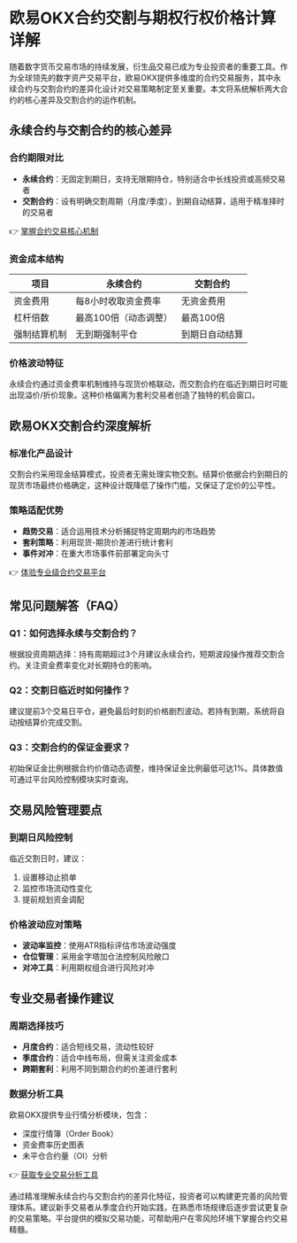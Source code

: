 # 欧易OKX合约交割与期权行权价格计算详解

随着数字货币交易市场的持续发展，衍生品交易已成为专业投资者的重要工具。作为全球领先的数字资产交易平台，欧易OKX提供多维度的合约交易服务，其中永续合约与交割合约的差异化设计对交易策略制定至关重要。本文将系统解析两大合约的核心差异及交割合约的运作机制。

## 永续合约与交割合约的核心差异

### 合约期限对比
- **永续合约**：无固定到期日，支持无限期持仓，特别适合中长线投资或高频交易者
- **交割合约**：设有明确交割周期（月度/季度），到期自动结算，适用于精准择时的交易者

👉 [掌握合约交易核心机制](https://bit.ly/okx_welcome)

### 资金成本结构
| 项目          | 永续合约                | 交割合约              |
|-------------|-----------------------|---------------------|
| 资金费用       | 每8小时收取资金费率        | 无资金费用           |
| 杠杆倍数       | 最高100倍（动态调整）      | 最高100倍           |
| 强制结算机制    | 无到期强制平仓           | 到期日自动结算       |

### 价格波动特征
永续合约通过资金费率机制维持与现货价格联动，而交割合约在临近到期日时可能出现溢价/折价现象。这种价格偏离为套利交易者创造了独特的机会窗口。

## 欧易OKX交割合约深度解析

### 标准化产品设计
交割合约采用现金结算模式，投资者无需处理实物交割。结算价依据合约到期日的现货市场最终价格确定，这种设计既降低了操作门槛，又保证了定价的公平性。

### 策略适配优势
- **趋势交易**：适合运用技术分析捕捉特定周期内的市场趋势
- **套利策略**：利用现货-期货价差进行统计套利
- **事件对冲**：在重大市场事件前部署定向头寸

👉 [体验专业级合约交易平台](https://bit.ly/okx_welcome)

## 常见问题解答（FAQ）

### Q1：如何选择永续与交割合约？
根据投资周期选择：持有周期超过3个月建议永续合约，短期波段操作推荐交割合约。关注资金费率变化对长期持仓的影响。

### Q2：交割日临近时如何操作？
建议提前3个交易日平仓，避免最后时刻的价格剧烈波动。若持有到期，系统将自动按结算价完成交割。

### Q3：交割合约的保证金要求？
初始保证金比例根据合约价值动态调整，维持保证金比例最低可达1%。具体数值可通过平台风险控制模块实时查询。

## 交易风险管理要点

### 到期日风险控制
临近交割日时，建议：
1. 设置移动止损单
2. 监控市场流动性变化
3. 提前规划资金调配

### 价格波动应对策略
- **波动率监控**：使用ATR指标评估市场波动强度
- **仓位管理**：采用金字塔加仓法控制风险敞口
- **对冲工具**：利用期权组合进行风险对冲

## 专业交易者操作建议

### 周期选择技巧
- **月度合约**：适合短线交易，流动性较好
- **季度合约**：适合中线布局，但需关注资金成本
- **跨期套利**：利用不同到期合约的价差进行套利

### 数据分析工具
欧易OKX提供专业行情分析模块，包含：
- 深度行情簿（Order Book）
- 资金费率历史图表
- 未平仓合约量（OI）分析

👉 [获取专业交易分析工具](https://bit.ly/okx_welcome)

通过精准理解永续合约与交割合约的差异化特征，投资者可以构建更完善的风险管理体系。建议新手交易者从季度合约开始实践，在熟悉市场规律后逐步尝试更复杂的交易策略。平台提供的模拟交易功能，可帮助用户在零风险环境下掌握合约交易精髓。